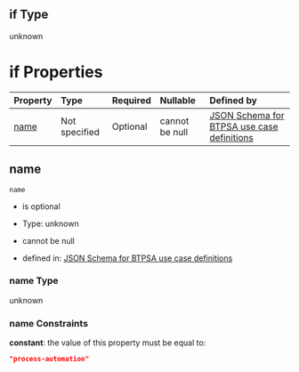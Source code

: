 ## if Type

unknown

# if Properties

| Property      | Type          | Required | Nullable       | Defined by                                                                                                                                                                                                        |
| :------------ | :------------ | :------- | :------------- | :---------------------------------------------------------------------------------------------------------------------------------------------------------------------------------------------------------------- |
| [name](#name) | Not specified | Optional | cannot be null | [JSON Schema for BTPSA use case definitions](btpsa-usecase-properties-services-items-allof-1-then-allof-88-if-properties-name.md "undefined#/properties/services/items/allOf/1/then/allOf/88/if/properties/name") |

## name



`name`

*   is optional

*   Type: unknown

*   cannot be null

*   defined in: [JSON Schema for BTPSA use case definitions](btpsa-usecase-properties-services-items-allof-1-then-allof-88-if-properties-name.md "undefined#/properties/services/items/allOf/1/then/allOf/88/if/properties/name")

### name Type

unknown

### name Constraints

**constant**: the value of this property must be equal to:

```json
"process-automation"
```
